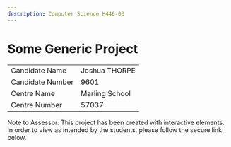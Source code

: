 ```yaml
---
description: Computer Science H446-03
---
```


# Some Generic Project

|                  |                |
| ---------------- | -------------- |
| Candidate Name   | Joshua THORPE  |
| Candidate Number | 9601           |
| Centre Name      | Marling School |
| Centre Number    | 57037          |

Note to Assessor: This project has been created with interactive elements. In order to view as intended by the students, please follow the secure link below.




